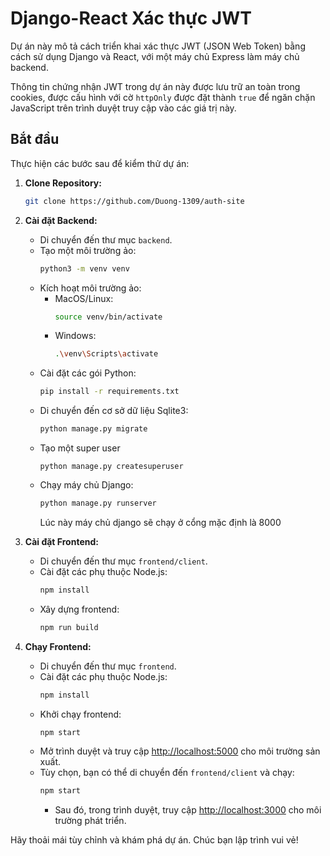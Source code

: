 # Django-React Xác thực JWT

Dự án này mô tả cách triển khai xác thực JWT (JSON Web Token) bằng cách sử dụng Django và React, với một máy chủ Express làm máy chủ backend.

Thông tin chứng nhận JWT trong dự án này được lưu trữ an toàn trong cookies, được cấu hình với cờ `httpOnly` được đặt thành `true` để ngăn chặn JavaScript trên trình duyệt truy cập vào các giá trị này.

## Bắt đầu

Thực hiện các bước sau để kiểm thử dự án:

1. **Clone Repository:**
    ```bash
    git clone https://github.com/Duong-1309/auth-site
    ```

2. **Cài đặt Backend:**
    - Di chuyển đến thư mục `backend`.
    - Tạo một môi trường ảo:
        ```bash
        python3 -m venv venv
        ```
    - Kích hoạt môi trường ảo:
        - MacOS/Linux:
            ```bash
            source venv/bin/activate
            ```
        - Windows:
            ```bash
            .\venv\Scripts\activate
            ```
    - Cài đặt các gói Python:
        ```bash
        pip install -r requirements.txt
        ```
    - Di chuyển đến cơ sở dữ liệu Sqlite3:
        ```bash
        python manage.py migrate
        ```
    - Tạo một super user
        ```
        python manage.py createsuperuser
        ```
    - Chạy máy chủ Django:
        ```bash
        python manage.py runserver
        ```
        Lúc này máy chủ django sẽ chạy ở cổng mặc định là 8000
       

3. **Cài đặt Frontend:**
    - Di chuyển đến thư mục `frontend/client`.
    - Cài đặt các phụ thuộc Node.js:
        ```bash
        npm install
        ```
    - Xây dựng frontend:
        ```bash
        npm run build
        ```

4. **Chạy Frontend:**
    - Di chuyển đến thư mục `frontend`.
    - Cài đặt các phụ thuộc Node.js:
        ```bash
        npm install
        ```
    - Khởi chạy frontend:
        ```bash
        npm start
        ```
    - Mở trình duyệt và truy cập [http://localhost:5000](http://localhost:5000) cho môi trường sản xuất.
    - Tùy chọn, bạn có thể di chuyển đến `frontend/client` và chạy:
        ```bash
        npm start
        ```
        - Sau đó, trong trình duyệt, truy cập [http://localhost:3000](http://localhost:3000) cho môi trường phát triển.

Hãy thoải mái tùy chỉnh và khám phá dự án. Chúc bạn lập trình vui vẻ!
